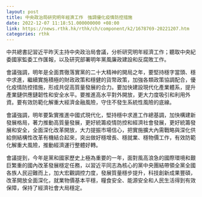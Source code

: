 ```yaml
---
layout: post
title: 中央政治局研究明年經濟工作　強調優化疫情防控措施
date: 2022-12-07 11:18:51.000000000 +08:00
link: https://news.rthk.hk/rthk/ch/component/k2/1678769-20221207.htm
categories: rthk
---
```


中共總書記習近平昨天主持中央政治局會議，分析研究明年經濟工作；聽取中央紀委國家監委工作匯報，以及研究部署明年黨風廉政建設和反腐敗工作。

會議強調，明年是全面貫徹落實黨的二十大精神的開局之年，要堅持穩字當頭、穩中求進，繼續實施積極的財政政策和穩健的貨幣政策，加強各類政策協調配合，優化疫情防控措施，形成共促高質量發展的合力。要加快建設現代化產業體系，提升產業鏈供應鏈韌性和安全水平。要推進高水平對外開放，更大力度吸引和利用外資。要有效防範化解重大經濟金融風險，守住不發生系統性風險的底線。

會議強調，明年要紮實推進中國式現代化，堅持穩中求進工作總基調，加快構建新發展格局，著力推動高質量發展，更好統籌疫情防控和經濟社會發展，更好統籌發展和安全，全面深化改革開放，大力提振市場信心，把實施擴大內需戰略與深化供給側結構性改革有機結合起來，突出做好穩增長、穩就業、穩物價工作，有效防範化解重大風險，推動經濟運行整體好轉。

會議提到，今年是黨和國家歷史上極為重要的一年，面對風高浪急的國際環境和艱巨繁重的國內改革發展穩定任務，以習近平同志為核心的黨中央團結帶領全黨全國各族人民迎難而上，加大宏觀調控力度，發展質量穩步提升，科技創新成果豐碩，改革開放全面深化，就業物價基本平穩，糧食安全、能源安全和人民生活得到有效保障，保持了經濟社會大局穩定。
